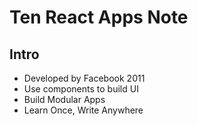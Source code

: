 # Ten React Apps Note

## Intro

- Developed by Facebook 2011
- Use components to build UI
- Build Modular Apps
- Learn Once, Write Anywhere

